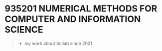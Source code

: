 # 935201 NUMERICAL METHODS FOR COMPUTER AND INFORMATION SCIENCE
> * my work about Scilab since 2021
